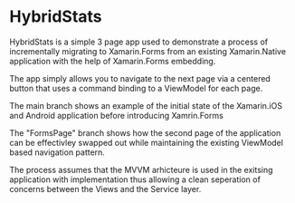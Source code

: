 # HybridStats
HybridStats is a simple 3 page app used to demonstrate a process of incrementally migrating to Xamarin.Forms from an existing Xamarin.Native application with the help of  Xamarin.Forms embedding.

The app simply allows you to navigate to the next page via a centered button that uses a command binding to a ViewModel for each page. 

The main branch shows an example of the initial state of the Xamarin.iOS and Android application before introducing Xamrin.Forms

The "FormsPage" branch shows how the second page of the application can be effectivley swapped out while maintaining the existing ViewModel based navigation  pattern.

The process assumes that the MVVM arhicteure is used in the exitsing application with implementation thus allowing a clean seperation of concerns between the Views and the Service layer.
